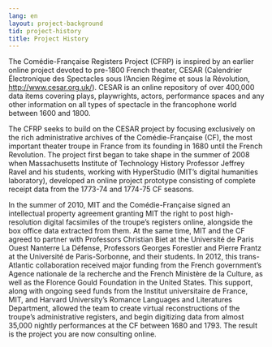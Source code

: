 ```yaml
---
lang: en
layout: project-background
tid: project-history
title: Project History
---
```

The Com&eacute;die-Fran&ccedil;aise Registers Project (CFRP) is inspired by an earlier online project devoted to pre-1800 French theater, CESAR (Calendrier Électronique des Spectacles sous l&rsquo;Ancien R&eacute;gime et sous la R&eacute;volution, http://www.cesar.org.uk/). CESAR is an online repository of over 400,000 data items covering plays, playwrights, actors, performance spaces and any other information on all types of spectacle in the francophone world between 1600 and 1800.

The CFRP seeks to build on the CESAR project by focusing exclusively on the rich administrative archives of the Com&eacute;die-Fran&ccedil;aise (CF), the most important theater troupe in France from its founding in 1680 until the French Revolution. The project first began to take shape in the summer of 2008 when Massachusetts Institute of Technology History Professor Jeffrey Ravel and his students, working with HyperStudio (MIT&rsquo;s digital humanities laboratory), developed an online project prototype consisting of complete receipt data from the 1773-74 and 1774-75 CF seasons.

In the summer of 2010, MIT and the Com&eacute;die-Fran&ccedil;aise signed an intellectual property agreement granting MIT the right to post high-resolution digital facsimiles of the troupe&rsquo;s registers online, alongside the box office data extracted from them. At the same time, MIT and the CF agreed to partner with Professors Christian Biet at the Universit&eacute; de Paris Ouest Nanterre La D&eacute;fense, Professors Georges Forestier and Pierre Frantz at the Universit&eacute; de Paris-Sorbonne, and their students. In 2012, this trans-Atlantic collaboration received major funding from the French government&rsquo;s Agence nationale de la recherche and the French Minist&egrave;re de la Culture, as well as the Florence Gould Foundation in the United States. This support, along with ongoing seed funds from the Institut universitaire de France, MIT, and Harvard University&rsquo;s Romance Languages and Literatures Department, allowed the team to create virtual reconstructions of the troupe&rsquo;s administrative registers, and begin digitizing data from almost 35,000 nightly performances at the CF between 1680 and 1793. The result is the project you are now consulting online.